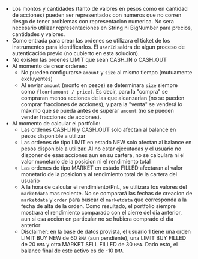 - Los montos y cantidades (tanto de valores en pesos como en cantidad de acciones) pueden ser representados con numeros que no corren riesgo de tener problemas con representacion numerica. No sera necesario utilizar representaciones en String ni BigNumber para precios, cantidades y valores.
- Como entrada para crear las ordenes se utilizara el ticket de los instrumentos para identificarlos. El `userId` saldra de algun proceso de autenticación previo (no cubierto en esta solucion).
- No existen las ordenes LIMIT que sean CASH_IN o CASH_OUT
- Al momento de crear ordenes: 
  - No pueden configurarse `amount` y `size` al mismo tiempo (mutuamente excluyentes)
  - Al enviar `amount` (monto en pesos) se determinara `size` siempre como `floor(amount / price)`. Es decir, para la "compra" se compraran menos acciones de las que alcanzarian (no se pueden comprar fracciones de acciones), y para la "venta" se venderá lo máximo que se pueda antes de superar `amount` (no se pueden vender fracciones de acciones).
- Al momento de calcular el portfolio:
  - Las ordenes CASH_IN y CASH_OUT solo afectan al balance en pesos disponible a utilizar
  - Las ordenes de tipo LIMIT en estado NEW solo afectan al balance en pesos disponible a utilizar. Al no estar ejecutadas y el usuario no disponer de esas acciones aun en su cartera, no se calculara ni el valor monetario de la posicion ni el rendimiento total
  - Las ordenes de tipo MARKET en estado FILLED afectaran al valor monetario de la posicion y al rendimiento total de la cartera del usuario
  - A la hora de calcular el rendimiento/PnL, se utilizara los valores del `marketdata` mas reciente. No se comparará las fechas de creacion de `marketdata` y `order` para buscar el `marketdata` que corresponda a la fecha de alta de la orden. Como resultado, el portfolio siempre mostrara el rendimiento comparado con el cierre del dia anterior, aun si esa accion en particular no se hubiera comprado el dia anterior
  - Disclaimer: en la base de datos provista, el usuario 1 tiene una orden LIMIT BUY NEW de 60 `BMA` (aun pendiente), una LIMIT BUY FILLED de 20 `BMA` y otra MARKET SELL FILLED de 30 `BMA`. Dado esto, el balance final de este activo es de -10 `BMA`.